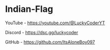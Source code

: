 # Indian-Flag

YouTube - https://youtube.com/@LuckyCoderYT

Discord - https://dsc.gg/luckycoder

GitHub - https://github.com/ItsAloneBoy097